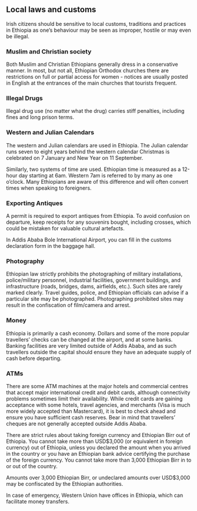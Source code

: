 ## Local laws and customs

Irish citizens should be sensitive to local customs, traditions and practices in Ethiopia as one’s behaviour may be seen as improper, hostile or may even be illegal.

### **Muslim and Christian society**

Both Muslim and Christian Ethiopians generally dress in a conservative manner. In most, but not all, Ethiopian Orthodox churches there are restrictions on full or partial access for women - notices are usually posted in English at the entrances of the main churches that tourists frequent.

### **Illegal Drugs**

Illegal drug use (no matter what the drug) carries stiff penalties, including fines and long prison terms.

### **Western and Julian Calendars**

The western and Julian calendars are used in Ethiopia. The Julian calendar runs seven to eight years behind the western calendar Christmas is celebrated on 7 January and New Year on 11 September.

Similarly, two systems of time are used. Ethiopian time is measured as a 12-hour day starting at 6am. Western 7am is referred to by many as one o’clock. Many Ethiopians are aware of this difference and will often convert times when speaking to foreigners.

### **Exporting Antiques**

A permit is required to export antiques from Ethiopia. To avoid confusion on departure, keep receipts for any souvenirs bought, including crosses, which could be mistaken for valuable cultural artefacts.

In Addis Ababa Bole International Airport, you can fill in the customs declaration form in the baggage hall.

### **Photography**

Ethiopian law strictly prohibits the photographing of military installations, police/military personnel, industrial facilities, government buildings, and infrastructure (roads, bridges, dams, airfields, etc.). Such sites are rarely marked clearly. Travel guides, police, and Ethiopian officials can advise if a particular site may be photographed. Photographing prohibited sites may result in the confiscation of film/camera and arrest.

### **Money**

Ethiopia is primarily a cash economy. Dollars and some of the more popular travellers’ checks can be changed at the airport, and at some banks. Banking facilities are very limited outside of Addis Ababa, and as such travellers outside the capital should ensure they have an adequate supply of cash before departing.

### **ATMs**

There are some ATM machines at the major hotels and commercial centres that accept major international credit and debit cards, although connectivity problems sometimes limit their availability. While credit cards are gaining acceptance with some hotels, travel agencies, and merchants (Visa is much more widely accepted than Mastercard), it is best to check ahead and ensure you have sufficient cash reserves. Bear in mind that travellers’ cheques are not generally accepted outside Addis Ababa.

There are strict rules about taking foreign currency and Ethiopian Birr out of Ethiopia. You cannot take more than USD$3,000 (or equivalent in foreign currency) out of Ethiopia, unless you declared the amount when you arrived in the country or you have an Ethiopian bank advice certifying the purchase of the foreign currency. You cannot take more than 3,000 Ethiopian Birr in to or out of the country.

Amounts over 3,000 Ethiopian Birr, or undeclared amounts over USD$3,000 may be confiscated by the Ethiopian authorities.

In case of emergency, Western Union have offices in Ethiopia, which can facilitate money transfers.